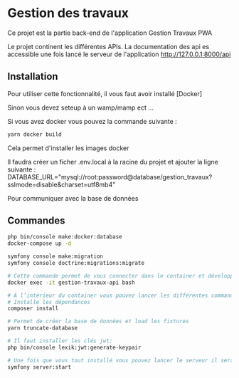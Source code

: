 # Gestion des travaux

Ce projet est la partie back-end de l'application Gestion Travaux PWA

Le projet continent les différentes APIs.
La documentation des api es accessible une fois lancé le serveur de l'application http://127.0.0.1:8000/api

## Installation

Pour utiliser cette fonctionnalité, il vous faut avoir installé [Docker]

Sinon vous devez seteup à un wamp/mamp ect ...

Si vous avez docker vous pouvez la commande suivante :
```bash
yarn docker build
```
Cela permet d'installer les images docker

Il faudra créer un ficher .env.local à la racine du projet et ajouter la ligne suivante :
DATABASE_URL="mysql://root:password@database/gestion_travaux?sslmode=disable&charset=utf8mb4"

Pour communiquer avec la base de données



## Commandes
```bash
php bin/console make:docker:database
docker-compose up -d

symfony console make:migration
symfony console doctrine:migrations:migrate

# Cette commande permet de vous connecter dans le container et développer
docker exec -it gestion-travaux-api bash

# A l’intérieur du container vous pouvez lancer les différentes commandes :
# Installe les dépendances
composer install

# Permet de créer la base de données et load les fixtures
yarn truncate-database

# Il faut installer les clés jwt:
php bin/console lexik:jwt:generate-keypair

# Une fois que vous tout installé vous pouvez lancer le serveur il sera accessible au http://127.0.0.1:8000/api (la doc de API Platform)
symfony server:start

```